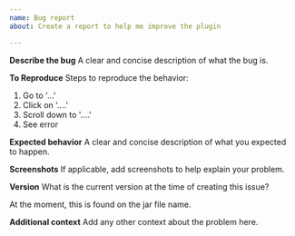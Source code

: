 ```yaml
---
name: Bug report
about: Create a report to help me improve the plugin

---
```


**Describe the bug**
A clear and concise description of what the bug is.

**To Reproduce**
Steps to reproduce the behavior:
1. Go to '...'
2. Click on '....'
3. Scroll down to '....'
4. See error

**Expected behavior**
A clear and concise description of what you expected to happen.

**Screenshots**
If applicable, add screenshots to help explain your problem.

**Version**
What is the current version at the time of creating this issue?

At the moment, this is found on the jar file name.

**Additional context**
Add any other context about the problem here.
